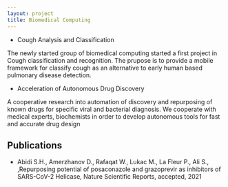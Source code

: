 ```yaml
---
layout: project
title: Biomedical Computing
---
```



  - Cough Analysis and Classification

The newly started group of biomedical computing started a first project in Cough classification and recognition. The prupose is to provide a mobile framework for classify cough as an alternative to early human based pulmonary disease detection.

  - Acceleration of Autonomous Drug Discovery

A cooperative research into automation of discovery and repurposing of known drugs for specific viral and bacterial diagnosis. We cooperate with medical experts, biochemists in order to develop autonomous tools for fast and accurate drug design


<h2> Publications</h2>

- Abidi S.H., Amerzhanov D., Rafaqat W., Lukac M., La Fleur P., Ali S., ,Repurposing potential of posaconazole and grazoprevir as inhibitors of SARS-CoV-2 Helicase, Nature Scientific Reports, accepted, 2021 
